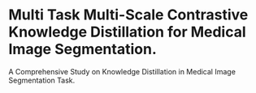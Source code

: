 # Multi Task Multi-Scale Contrastive Knowledge Distillation for Medical Image Segmentation.

A Comprehensive Study on Knowledge Distillation in Medical Image Segmentation Task. 
